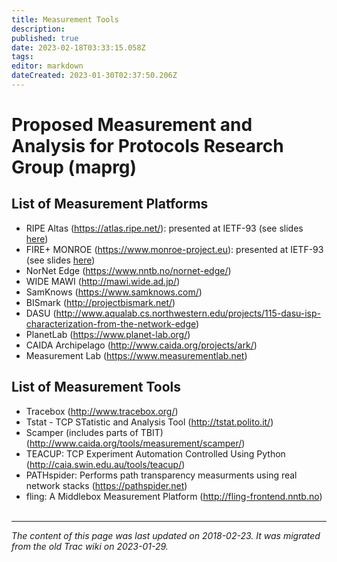 ```yaml
---
title: Measurement Tools
description: 
published: true
date: 2023-02-18T03:33:15.058Z
tags: 
editor: markdown
dateCreated: 2023-01-30T02:37:50.206Z
---
```


# Proposed Measurement and Analysis for Protocols Research Group (maprg) 
## List of Measurement Platforms
- RIPE Altas (https://atlas.ripe.net/): presented at IETF-93 (see slides [here](http://www.ietf.org/proceedings/93/slides/slides-93-hopsrg-5.pdf))
- FIRE+ MONROE (https://www.monroe-project.eu): presented at IETF-93 (see slides [here](http://www.ietf.org/proceedings/93/slides/slides-93-hopsrg-2.pdf))
- NorNet Edge (https://www.nntb.no/nornet-edge/)
- WIDE MAWI (http://mawi.wide.ad.jp/)
- SamKnows (https://www.samknows.com/)
- BISmark (http://projectbismark.net/)
- DASU (http://www.aqualab.cs.northwestern.edu/projects/115-dasu-isp-characterization-from-the-network-edge)
- PlanetLab (https://www.planet-lab.org/)
- CAIDA Archipelago (http://www.caida.org/projects/ark/)
- Measurement Lab (https://www.measurementlab.net)
## List of Measurement Tools
- Tracebox (http://www.tracebox.org/)
- Tstat - TCP STatistic and Analysis Tool (http://tstat.polito.it/)
- Scamper (includes parts of TBIT) (http://www.caida.org/tools/measurement/scamper/)
- TEACUP: TCP Experiment Automation Controlled Using Python (http://caia.swin.edu.au/tools/teacup/)
- PATHspider: Performs path transparency measurments using real network stacks (https://pathspider.net)
- fling: A Middlebox Measurement Platform (http://fling-frontend.nntb.no)
&nbsp;
&nbsp;
&nbsp;

---

*The content of this page was last updated on 2018-02-23. It was migrated from the old Trac wiki on 2023-01-29.*